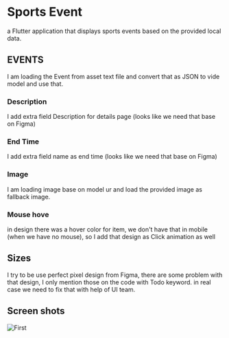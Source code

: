# Sports Event

a Flutter application that displays sports events based on the provided local data.

## EVENTS
I am loading the Event from asset text file and  convert that as JSON to vide model and use that.
### Description
I add extra field Description for details page (looks like we need that base on Figma)
### End Time
I add extra field name as end time (looks like we need that base on Figma)
### Image
I am loading image base on model ur and load the provided image as fallback image.
### Mouse hove
in design there was a hover color for item, we don't have that in mobile (when we have no mouse), so I add that design as Click animation as well


## Sizes
I try to be use perfect pixel design from Figma, there are some problem with that design, I only mention those on the code with Todo keyword.
in real case we need to fix that with help of UI team.

## Screen shots
![First](https://example.com/path/to/image.png)